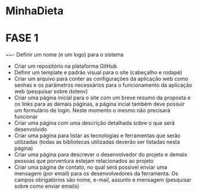 # MinhaDieta

# FASE 1

~~- Definir um nome (e um logo) para o sistema
- Criar um repositório na plataforma GitHub
- Definir um template e padrão visual para o site (cabeçalho e rodapé)
- Criar um arquivo para conter as configurações da aplicação web como senhas e
os parâmetros necessários para o funcionamento da aplicação web (pesquisar
sobre dotenv)
- Criar uma página inicial para o site com um breve resumo da proposta e os links
para as demais páginas, a página incial também deve possuir um formulário de
login. Neste momento o mesmo não precisará funcionar
- Criar uma página com uma descrição detalhada sobre o que será desenvolvido
- Criar uma página para listar as tecnologias e ferramentas que serão utilizadas
(todas as bibliotecas utilizadas deverão ser listadas nesta página)
- Criar uma página para descrever o desenvolvedor do projeto e demais pessoas
que porventura estejam relacionados ao projeto
- Criar uma página de contato, no qual será possível enviar uma mensagem (por
email) para os desenvolvedores da ferramenta. Os campos obrigatórios são
nome, e-mail, assunto e mensagem (pesquisar sobre como enviar emails)
